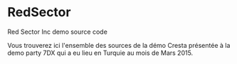 # RedSector
Red Sector Inc demo source code

Vous trouverez ici l'ensemble des sources de la démo Cresta présentée à la demo party 7DX
qui a eu lieu en Turquie au mois de Mars 2015.
